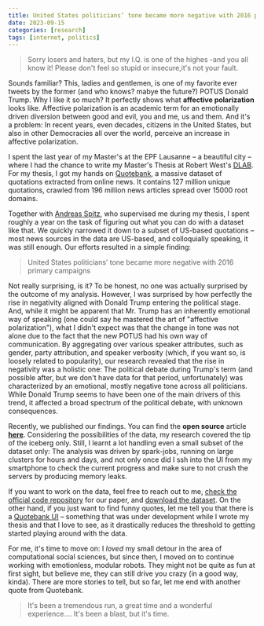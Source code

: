 ```yaml
---
title: United States politicians’ tone became more negative with 2016 primary campaigns
date: 2023-09-15
categories: [research]
tags: [internet, politics]
---
```


> Sorry losers and haters, but my I.Q. is one of the highes -and you all know it! Please don't feel so stupid or insecure,it's not your fault.

Sounds familiar? This, ladies and gentlemen, is one of my favorite ever tweets by the former (and who knows? mabye the future?) POTUS Donald Trump.
Why I like it so much?
It perfectly shows what **affective polarization** looks like.
Affective polarization is an academic term for an emotionally driven diversion between good and evil, you and me, us and them.
And it's a problem:
In recent years, even decades, citizens in the United States, but also in other Democracies all over the world, perceive an increase in affective polarization.

I spent the last year of my Master's at the EPF Lausanne – a beautiful city – where I had the chance to write my Master's Thesis at Robert West's [DLAB](dlab.epfl.ch/).
For my thesis, I got my hands on [Quotebank](https://dl.acm.org/doi/10.1145/3437963.3441760), a massive dataset of quotations extracted from online news.
It contains 127 million unique quotations, crawled from 196 million news articles spread over 15000 root domains.

Together with [Andreas Spitz](https://scikon.uni-konstanz.de/personen/profile/andreas.spitz), who supervised me during my thesis, I spent roughly a year on the task of figuring out what you can do with a dataset like that.
We quickly narrowed it down to a subset of US-based quotations – most news sources in the data are US-based, and colloquially speaking, it was still enough.
Our efforts resulted in a simple finding: 

> United States politicians’ tone became more negative with 2016 primary campaigns

Not really surprising, is it?
To be honest, no one was actually surprised by the outcome of my analysis.
However, I was surprised by how perfectly the rise in negativity aligned with Donald Trump entering the political stage.
And, while it might be apparent that Mr. Trump has an inherently emotional way of speaking (one could say he mastered the art of "affective polarization"), what I didn't expect was that the change in tone was not alone due to the fact that the new POTUS had his own way of communication.
By aggregating over various speaker attributes, such as gender, party attribution, and speaker verbosity (which, if you want so, is loosely related to popularity), our research revealed that the rise in negativity was a holistic one: The political debate during Trump's term (and possible after, but we don't have data for that period, unfortunately) was characterized by an emotional, mostly negative tone across all politicians.
While Donald Trump seems to have been one of the main drivers of this trend, it affected a broad spectrum of the political debate, with unknown consequences.

Recently, we published our findings.
You can find the **open source** article **[here](https://www.nature.com/articles/s41598-023-36839-1)**.
Considering the possibilities of the data, my research covered the tip of the iceberg only.
Still, I learnt a lot handling even a small subset of the dataset only: The analysis was driven by spark-jobs, running on large clusters for hours and days, and not only once did I ssh into the UI from my smartphone to check the current progress and make sure to not crush the servers by producing memory leaks.

If you want to work on the data, feel free to reach out to me, [check the official code repository](https://github.com/epfl-dlab/Negativity_in_2016_campaign) for our paper, and [download the dataset](https://zenodo.org/record/42773118).
On the other hand, if you just want to find funny quotes, let me tell you that there is a [Quotebank UI](https://quotebank.dlab.tools/search?target=quotation&text=Sorry%2C+losers+and+haters&from_date=2008-09-01&to_date=2020-04-17) – something that was under development while I wrote my thesis and that I love to see, as it drastically reduces the threshold to getting started playing around with the data.

For me, it's time to move on: I _loved_ my small detour in the area of computational social sciences, but since then, I moved on to continue working with emotionless, modular robots. They might not be quite as fun at first sight, but believe me, they can still drive you crazy (in a good way, kinda). There are more stories to tell, but so far, let me end with another quote from Quotebank.

> It's been a tremendous run, a great time and a wonderful experience.... It's been a blast, but it's time.
